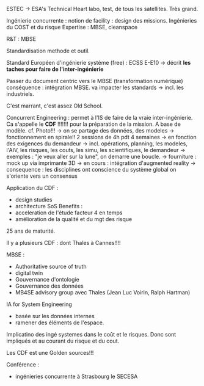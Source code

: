 

ESTEC -> ESA's Technical Heart
labo, test, de tous les satellites.
Très grand. 

Ingénierie concurrente : 
notion de facility : design des missions.
	Ingénieries du COST et du risque
Expertise : MBSE, cleanspace

R&T : MBSE

Standardisation methode et outil.

Standard Européen d'ingénierie système (free) : ECSS E-E10
-> décrit **les taches pour faire de l'inter-ingénierie**

Passer du document centric vers le MBSE
(transformation numérique) conséquence : intégration MBSE.
va impacter les standards -> incl. les industriels.

C'est marrant, c'est assez Old School.

Concurrent Engineering : permet à l'IS de faire de la vraie inter-ingénierie.
Ca s'appelle le **CDF** !!!!!!! pour la préparation de la mission. A base de modèle. cf. Photo!!!
-> on se partage des données, des modeles
-> fonctionnement en spirale!! 2 sessions de 4h pdt 4 semaines
-> en fonction des exigences du demandeur
-> incl. opérations, planning, les modeles, l'AIV, les risques, les couts, les simu, les scientifiques, le demandeur
-> exemples : "je veux aller sur la lune", on demarre une boucle.
-> fourniture : mock up via imprimante 3D
-> en cours : intégration d'augmented reality
-> consequence : 
		les disciplines ont conscience du système global
		on s'oriente vers un consensus

Application du CDF : 
- design studies
- architecture SoS
Benefits : 
- acceleration de l'étude facteur 4 en temps
- amélioration de la qualité et du mgt des risque

25 ans de maturité.

Il y a plusieurs CDF : dont Thales à Cannes!!!!


MBSE : 
- Authoritative source of truth
- digital twin
- Gouvernance d'ontologie
- Gouvernance des données
- MB4SE advisory group avec Thales (Jean Luc Voirin, Ralph Hartman)

IA for System Engineering
- basée sur les données internes
- ramener des éléments de l'espace.

Implicatino des ingé systemes dans le coût et le risques. Donc sont impliqués et au courant du risque et du cout.

Les CDF est une Golden sources!!!

Conférence : 
- ingénieries concurrente à Strasbourg le SECESA
